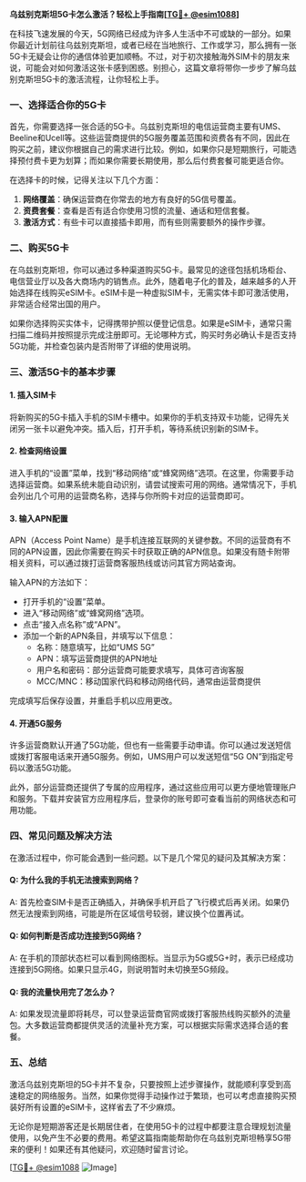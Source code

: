 **乌兹别克斯坦5G卡怎么激活？轻松上手指南[[TG💪+ @esim1088](https://t.me/s/esim1088)]**

在科技飞速发展的今天，5G网络已经成为许多人生活中不可或缺的一部分。如果你最近计划前往乌兹别克斯坦，或者已经在当地旅行、工作或学习，那么拥有一张5G卡无疑会让你的通信体验更加顺畅。不过，对于初次接触海外SIM卡的朋友来说，可能会对如何激活这张卡感到困惑。别担心，这篇文章将带你一步步了解乌兹别克斯坦5G卡的激活流程，让你轻松上手。

### 一、选择适合你的5G卡

首先，你需要选择一张合适的5G卡。乌兹别克斯坦的电信运营商主要有UMS、Beeline和Ucell等。这些运营商提供的5G服务覆盖范围和资费各有不同，因此在购买之前，建议你根据自己的需求进行比较。例如，如果你只是短期旅行，可能选择预付费卡更为划算；而如果你需要长期使用，那么后付费套餐可能更适合你。

在选择卡的时候，记得关注以下几个方面：
1. **网络覆盖**：确保运营商在你常去的地方有良好的5G信号覆盖。
2. **资费套餐**：查看是否有适合你使用习惯的流量、通话和短信套餐。
3. **激活方式**：有些卡可以直接插卡即用，而有些则需要额外的操作步骤。

### 二、购买5G卡

在乌兹别克斯坦，你可以通过多种渠道购买5G卡。最常见的途径包括机场柜台、电信营业厅以及各大商场内的销售点。此外，随着电子化的普及，越来越多的人开始选择在线购买eSIM卡。eSIM卡是一种虚拟SIM卡，无需实体卡即可激活使用，非常适合经常出国的用户。

如果你选择购买实体卡，记得携带护照以便登记信息。如果是eSIM卡，通常只需扫描二维码并按照提示完成注册即可。无论哪种方式，购买时务必确认卡是否支持5G功能，并检查包装内是否附带了详细的使用说明。

### 三、激活5G卡的基本步骤

#### 1. 插入SIM卡
将新购买的5G卡插入手机的SIM卡槽中。如果你的手机支持双卡功能，记得先关闭另一张卡以避免冲突。插入后，打开手机，等待系统识别新的SIM卡。

#### 2. 检查网络设置
进入手机的“设置”菜单，找到“移动网络”或“蜂窝网络”选项。在这里，你需要手动选择运营商。如果系统未能自动识别，请尝试搜索可用的网络。通常情况下，手机会列出几个可用的运营商名称，选择与你所购卡对应的运营商即可。

#### 3. 输入APN配置
APN（Access Point Name）是手机连接互联网的关键参数。不同的运营商有不同的APN设置，因此你需要在购买卡时获取正确的APN信息。如果没有随卡附带相关资料，可以通过拨打运营商客服热线或访问其官方网站查询。

输入APN的方法如下：
- 打开手机的“设置”菜单。
- 进入“移动网络”或“蜂窝网络”选项。
- 点击“接入点名称”或“APN”。
- 添加一个新的APN条目，并填写以下信息：
  - 名称：随意填写，比如“UMS 5G”
  - APN：填写运营商提供的APN地址
  - 用户名和密码：部分运营商可能要求填写，具体可咨询客服
  - MCC/MNC：移动国家代码和移动网络代码，通常由运营商提供

完成填写后保存设置，并重启手机以应用更改。

#### 4. 开通5G服务
许多运营商默认开通了5G功能，但也有一些需要手动申请。你可以通过发送短信或拨打客服电话来开通5G服务。例如，UMS用户可以发送短信“5G ON”到指定号码以激活5G功能。

此外，部分运营商还提供了专属的应用程序，通过这些应用可以更方便地管理账户和服务。下载并安装官方应用程序后，登录你的账号即可查看当前的网络状态和可用功能。

### 四、常见问题及解决方法

在激活过程中，你可能会遇到一些问题。以下是几个常见的疑问及其解决方案：

#### Q: 为什么我的手机无法搜索到网络？
A: 首先检查SIM卡是否正确插入，并确保手机开启了飞行模式后再关闭。如果仍然无法搜索到网络，可能是所在区域信号较弱，建议换个位置再试。

#### Q: 如何判断是否成功连接到5G网络？
A: 在手机的顶部状态栏可以看到网络图标。当显示为5G或5G+时，表示已经成功连接到5G网络。如果只显示4G，则说明暂时未切换至5G频段。

#### Q: 我的流量快用完了怎么办？
A: 如果发现流量即将耗尽，可以登录运营商官网或拨打客服热线购买额外的流量包。大多数运营商都提供灵活的流量补充方案，可以根据实际需求选择合适的套餐。

### 五、总结

激活乌兹别克斯坦的5G卡并不复杂，只要按照上述步骤操作，就能顺利享受到高速稳定的网络服务。当然，如果你觉得手动操作过于繁琐，也可以考虑直接购买预装好所有设置的eSIM卡，这样省去了不少麻烦。

无论你是短期游客还是长期居住者，在使用5G卡的过程中都要注意合理规划流量使用，以免产生不必要的费用。希望这篇指南能帮助你在乌兹别克斯坦畅享5G带来的便利！如果还有其他疑问，欢迎随时留言讨论。

[[TG💪+ @esim1088](https://t.me/s/esim1088) ![Image](https://i.postimg.cc/4NQfJmqS/Snipaste-2025-05-13-00-14-12.png)]